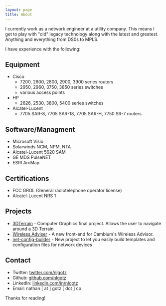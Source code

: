 ```yaml
---
layout: page
title: About
---
```


I currently work as a network engineer at a utility company. This means I get to play with "old" legacy technology along with the latest and greatest. Anything and everything from DS0s to MPLS.

I have experience with the following:

## Equipment ##
- Cisco
  - 7200, 2600, 2800, 2900, 3900 series routers
  - 2950, 2960, 3750, 3850 series switches
  - various access points
- HP
  - 2626, 2530, 3800, 5400 series switches
- Alcatel-Lucent
  - 7705 SAR-8, 7705 SAR-18, 7705 SAR-H, 7750 SR-7 routers

## Software/Managment ##
- Microsoft Visio
- Solarwinds NCM, NPM, NTA
- Alcatel-Lucent 5620 SAM
- GE MDS PulseNET
- ESRI ArcMap

## Certifications ##
- FCC GROL (General radiotelephone operator license)
- Alcatel-Lucent NRS 1

## Projects ##
- [3DTerrain](https://github.com/nlgotz/3dTerrain) - Computer Graphics final project. Allows the user to navigate around a 3D Terrain.
- [Wireless Adviser](https://github.com/nlgotz/WirelessAdviser) - A new front-end for Cambium's Wireless Advisor.
- [net-config-builder](https://github.com/nlgotz/net-config-builder) - New project to let you easily build templates and configuration files for network devices

## Contact ##
- Twitter: [twitter.com/nlgotz](https://twitter.com/nlgotz)
- Github: [github.com/nlgotz](https://github.com/nlgotz)
- LinkedIn: [linkedin.com/in/nlgotz](https://www.linkedin.com/in/nlgotz)
- Email: nathan [ at ] gotz [ dot ] co

Thanks for reading!
